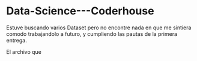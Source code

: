 # Data-Science---Coderhouse

Estuve buscando varios Dataset pero no encontre nada en que me sintiera comodo trabajandolo a futuro, y cumpliendo las pautas de la primera entrega.

El archivo que 
